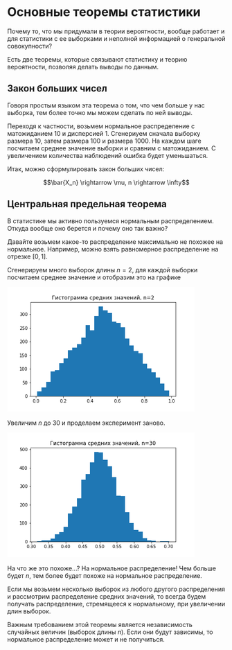 # Основные теоремы статистики

Почему то, что мы придумали в теории вероятности, вообще работает и для статистики с ее выборками и неполной информацией о генеральной совокупности?

Есть две теоремы, которые связывают статистику и теорию вероятности, позволяя делать выводы по данным.

## Закон больших чисел

Говоря простым языком эта теорема о том, что чем больше у нас выборка, тем более точно мы можем сделать по ней выводы.

Переходя к частности, возьмем нормальное распределение с матожиданием 10 и дисперсией 1. Сгенериуем сначала выборку размера 10, затем размера 100 и размера 1000. На каждом шаге посчитаем среднее значение выборки и сравним с матожиданием. С увеличением количества наблюдений ошибка будет уменьшаться.

Итак, можно сформулировать закон больших чисел:

$$\bar{X_n} \rightarrow \mu, n \rightarrow \infty$$

## Центральная предельная теорема

В статистике мы активно пользуемся нормальным распределением. Откуда вообще оно берется и почему оно так важно?

Давайте возьмем какое-то распределение максимально не похожее на нормальное. Например, можно взять равномерное распределение на отрезке $[0, 1]$.

Сгенерируем много выборок длины $n=2$, для каждой выборки посчитаем среднее значение и отобразим это на графике

![uniform_2](../images/uniform_clt_n_2.png)

Увеличим $n$ до 30 и проделаем эксперимент заново.

![uniform_30](../images/uniform_clt_n_30.png)

На что же это похоже...? На нормальное распределение! Чем больше будет $n$, тем более будет похоже на нормальное распределение.

Если мы возьмем несколько выборок из любого другого распределения и рассмотрим распределение средних значений, то всегда будем получать распределение, стремящееся к нормальному, при увеличении длин выборок.

Важным требованием этой теоремы является независимость случайных величин (выборок длины $n$). Если они будут зависимы, то нормальное распределение может и не получиться.
